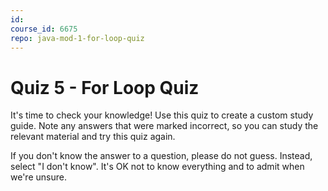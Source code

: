 ```yaml
---
id: 
course_id: 6675
repo: java-mod-1-for-loop-quiz
---
```


# Quiz 5 - For Loop Quiz

It's time to check your knowledge! Use this quiz to create a custom study guide.
Note any answers that were marked incorrect, so you can study the relevant
material and try this quiz again.

If you don't know the answer to a question, please do not guess. Instead, select
"I don't know". It's OK not to know everything and to admit when we're unsure.
